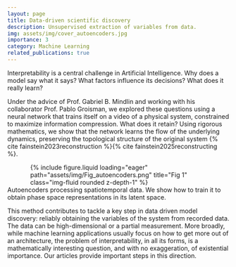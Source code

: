```yaml
---
layout: page
title: Data-driven scientific discovery
description: Unsupervised extraction of variables from data.
img: assets/img/cover_autoencoders.jpg
importance: 3
category: Machine Learning
related_publications: true
---
```


Interpretability is a central challenge in Artificial Intelligence. Why does a model say what it says? What factors influence its decisions? What does it really learn?

Under the advice of Prof. Gabriel B. Mindlin and working with his collaborator Prof. Pablo Groisman, we explored these questions using a neural network that trains itself on a video of a physical system, constrained to maximize information compression. What does it retain? Using rigorous mathematics, we show that the network learns the flow of the underlying dynamics, preserving the topological structure of the original system {% cite fainstein2023reconstruction %}{% cite fainstein2025reconstructing %}.


<div class="row">
  <div class="col-sm mt-3 mt-md-0">
    <div style="max-width: 400px; margin: 0 auto;">
      {% include figure.liquid loading="eager" path="assets/img/Fig_autoencoders.png" title="Fig 1" class="img-fluid rounded z-depth-1" %}
    </div>
  </div>
</div>
<div class="caption">
    Autoencoders processing spatiotemporal data. We show how to train it to obtain phase space representations in its latent space. 
</div>

This method contributes to tackle a key step in data driven model discovery: reliably obtaining the variables of the system from recorded data. The data can be high-dimensional or a partial measurement. More broadly, while machine learning applications usually focus on how to get more out of an architecture, the problem of interpretability, in all its forms, is a mathematically interesting question, and with no exaggeration, of existential importance. Our articles provide important steps in this direction.


